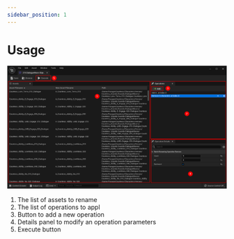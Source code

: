 ```yaml
---
sidebar_position: 1
---
```


# Usage

![Example banner](./img/screenshot.png)

1. The list of assets to rename
2. The list of operations to appl
3. Button to add a new operation
4. Details panel to modify an operation parameters
5. Execute button

